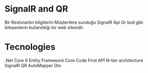 # SignalR and QR
Bir Resturantın bilgilerini Müşterilere sunduğu SignalR Api Qr kod gibi bileşenlerin kullanıldığı bir web sitesidir. <br>
# Tecnologies
.Net Core 6
Entity Framework Core
Code First
APİ
N-tier architecture 
SignalR
QR
AutoMapper
Dto


